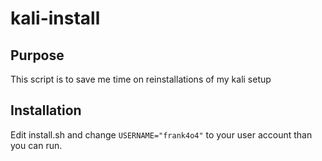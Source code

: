 # kali-install

## Purpose
This script is to save me time on reinstallations of my kali setup

## Installation

Edit install.sh and change `USERNAME="frank4o4"` to your user account than you can run.
